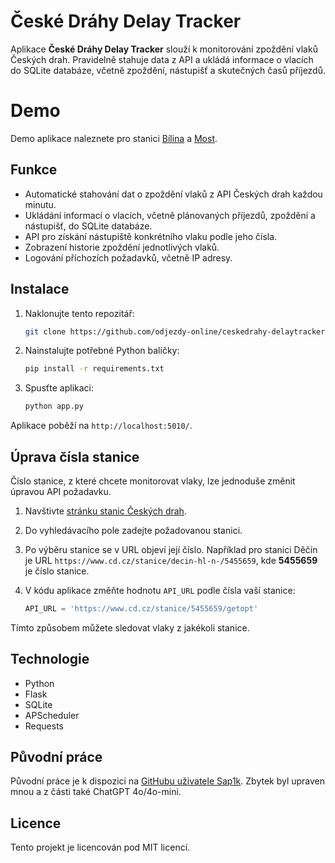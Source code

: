 
# České Dráhy Delay Tracker

Aplikace **České Dráhy Delay Tracker** slouží k monitorování zpoždění vlaků Českých drah. Pravidelně stahuje data z API a ukládá informace o vlacích do SQLite databáze, včetně zpoždění, nástupišť a skutečných časů příjezdů.

# Demo
Demo aplikace naleznete pro stanici [Bílina](https://bilina.odjezdy.online) a [Most](https://most.odjezdy.online). 
## Funkce

- Automatické stahování dat o zpoždění vlaků z API Českých drah každou minutu.
- Ukládání informací o vlacích, včetně plánovaných příjezdů, zpoždění a nástupišť, do SQLite databáze.
- API pro získání nástupiště konkrétního vlaku podle jeho čísla.
- Zobrazení historie zpoždění jednotlivých vlaků.
- Logování příchozích požadavků, včetně IP adresy.

## Instalace

1. Naklonujte tento repozitář:

   ```bash
   git clone https://github.com/odjezdy-online/ceskedrahy-delaytracker.git
   ```

2. Nainstalujte potřebné Python balíčky:

   ```bash
   pip install -r requirements.txt
   ```

3. Spusťte aplikaci:

   ```bash
   python app.py
   ```

Aplikace poběží na `http://localhost:5010/`.

## Úprava čísla stanice

Číslo stanice, z které chcete monitorovat vlaky, lze jednoduše změnit úpravou API požadavku.

1. Navštivte [stránku stanic Českých drah](https://www.cd.cz/stanice/).
2. Do vyhledávacího pole zadejte požadovanou stanici.
3. Po výběru stanice se v URL objeví její číslo. Například pro stanici Děčín je URL `https://www.cd.cz/stanice/decin-hl-n-/5455659`, kde **5455659** je číslo stanice.
4. V kódu aplikace změňte hodnotu `API_URL` podle čísla vaší stanice:

   ```python
   API_URL = 'https://www.cd.cz/stanice/5455659/getopt'
   ```

Tímto způsobem můžete sledovat vlaky z jakékoli stanice.

## Technologie

- Python
- Flask
- SQLite
- APScheduler
- Requests

## Původní práce

Původní práce je k dispozici na [GitHubu uživatele Sap1k](https://github.com/Sap1k/delayTracker_CzechRail). Zbytek byl upraven mnou a z části také ChatGPT 4o/4o-mini.

## Licence

Tento projekt je licencován pod MIT licencí.
